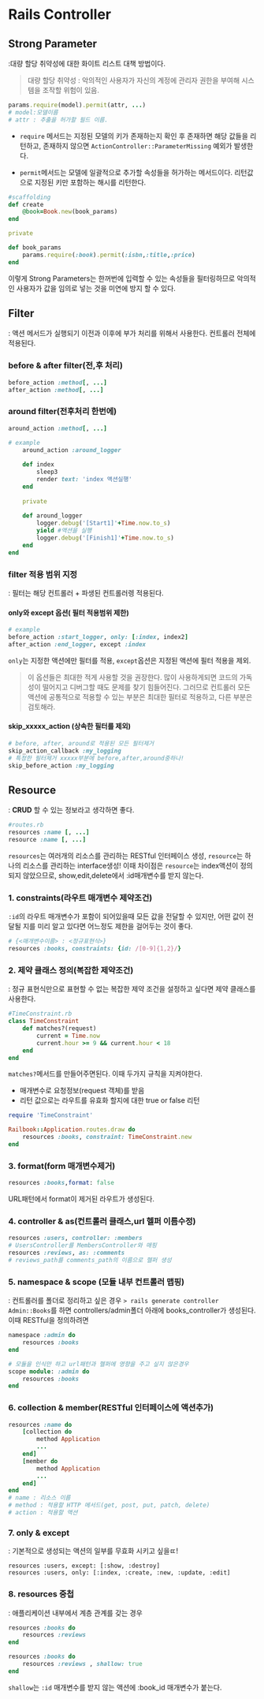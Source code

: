 # Rails Controller

## Strong Parameter
:대량 할당 취약성에 대한 화이트 리스트 대책 방법이다.
> 대량 할당 취약성 : 악의적인 사용자가 자신의 계정에 관리자 권한을 부여해 시스템을 조작할 위험이 있음.

```ruby
params.require(model).permit(attr, ...)
# model:모델이름
# attr : 추출을 허가할 필드 이름.
```
* `require` 메서드는 지정된 모델의 키가 존재하는지 확인 후 존재하면 해당 값들을 리턴하고, 존재하지 않으면 `ActionController::ParameterMissing` 예외가 발생한다.

* `permit`메서드는 모델에 일괄적으로 추가할 속성들을 허가하는 메서드이다. 리턴값으로 지정된 키만 포함하는 해시를 리턴한다.

```ruby
#scaffolding
def create
	@book=Book.new(book_params)
end

private

def book_params
	params.require(:book).permit(:isbn,:title,:price)
end
```
이렇게 Strong Parameters는 한꺼번에 입력할 수 있는 속성들을 필터링하므로 악의적인 사용자가 값을 임의로 넣는 것을 미연에 방지 할 수 있다.

## Filter
: 액션 메서드가 실행되기 이전과 이후에 부가 처리를 위해서 사용한다. 컨트롤러 전체에 적용된다.

### before & after filter(전,후 처리)
```ruby
before_action :method[, ...]
after_action :method[, ...]
```
### around filter(전후처리 한번에)
```ruby
around_action :method[, ...]
```
```ruby
# example
	around_action :around_logger
    
    def index
    	sleep3
        render text: 'index 액션실행'
    end
    
    private
    
    def around_logger
    	logger.debug('[Start1]'+Time.now.to_s)
        yield #액션을 실행
    	logger.debug('[Finish1]'+Time.now.to_s)
    end
end
```

### filter 적용 범위 지정
: 필터는 해당 컨트롤러 + 파생된 컨트롤러렝 적용된다.
#### only와 except 옵션( 필터 적용범위 제한)
```ruby
# example
before_action :start_logger, only: [:index, index2]
after_action :end_logger, except :index
```
`only`는 지정한 액션에만 필터를 적용, `except`옵션은 지정된 액션에 필터 적용을 제외.
> 이 옵션들은 최대한 적게 사용할 것을 권장한다. 많이 사용하게되면 코드의 가독성이 떨어지고 디버그할 때도 문제를 찾기 힘들어진다. 그러므로 컨트롤러 모든 액션에 공통적으로 적용할 수 있는 부분은 최대한 필터로 적용하고, 다른 부분은 검토해라.

#### skip_xxxxx_action (상속한 필터를 제외)
```ruby
# before, after, around로 적용된 모든 필터제거
skip_action_callback :my_logging
# 특정한 필터제거 xxxxx부분에 before,after,around중하나!
skip_before_action :my_logging
```

## Resource
: **CRUD** 할 수 있는 정보라고 생각하면 좋다.
```ruby
#routes.rb
resources :name [, ...]
resource :name [, ...]
```
`resources`는 여러개의 리소스를 관리하는 RESTful 인터페이스 생성, `resource`는 하나의 리소스를 관리하는 interface생성! 이때 차이점은 `resource`는 index액션이 정의되지 않았으므로, show,edit,delete에서 :id매개변수를 받지 않는다.

### 1. constraints(라우트 매개변수 제약조건)
`:id`의 라우트 매개변수가 포함이 되어있을때 모든 값을 전달할 수 있지만, 어떤 값이 전달될 지를 미리 알고 있다면 어느정도 제한을 걸어두는 것이 좋다.
```ruby
# {<매개변수이름> : <정규표현식>}
resources :books, constraints: {id: /[0-9]{1,2}/}
```

### 2. 제약 클래스 정의(복잡한 제약조건)
: 정규 표현식만으로 표현할 수 없는 복잡한 제약 조건을 설정하고 싶다면 제약 클래스를 사용한다.
```ruby
#TimeConstraint.rb
class TimeConstraint
	def matches?(request)
		current = Time.now
		current.hour >= 9 && current.hour < 18
	end
end
```
`matches?`메서드를 만들어주면된다. 이때 두가지 규칙을 지켜야한다.
* 매개변수로 요청정보(request 객체)를 받음
* 리턴 값으로는 라우트를 유효화 할지에 대한 true or false 리턴

```ruby
require 'TimeConstraint'

Railbook::Application.routes.draw do
	resources :books, constraint: TimeConstraint.new
end
```

### 3. format(form 매개변수제거)
```ruby
resources :books,format: false
```
URL패턴에서 format이 제거된 라우트가 생성된다.

### 4. controller & as(컨트롤러 클래스,url 헬퍼 이름수정)
```ruby
resources :users, controller: :members
# UsersController를 MembersController와 매핑
resources :reviews, as: :comments
# reviews_path를 comments_path의 이름으로 헬퍼 생성
```

### 5. namespace & scope (모듈 내부 컨트롤러 맵핑)
: 컨트롤러를 폴더로 정리하고 싶은 경우
`> rails generate controller Admin::Books`를 하면 controllers/admin폴더 아래에 books_controller가 생성된다. 이때 RESTful을 정의하려면
```ruby
namespace :admin do
	resources :books
end

# 모듈을 인식만 하고 url패턴과 헬퍼에 영향을 주고 싶지 않은경우
scope module: :admin do
	resources :books
end
```

### 6. collection & member(RESTful 인터페이스에 액션추가)
```ruby
resources :name do
	[collection do
		method Application
		...
	end]
	[member do
		method Application
		...
	end]
end
# name : 리소스 이름
# method : 적용할 HTTP 메서드(get, post, put, patch, delete)
# action : 적용할 액션
```

### 7. only  & except
: 기본적으로 생성되는 액션의 일부를 무효화 시키고 싶을ㄸ!
```
resources :users, except: [:show, :destroy]
resources :users, only: [:index, :create, :new, :update, :edit]
```

### 8. resources 중첩
: 애플리케이션 내부에서 계층 관계를 갖는 경우
```ruby
resources :books do
	resources :reviews
end
```
```ruby
resources :books do
	resources :reviews , shallow: true
end
```
`shallow`는 `:id` 매개변수를 받지 않는 액션에 :book_id 매개변수가 붙는다.